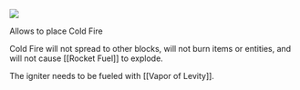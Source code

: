 ![](http://loenwind.info/eio/Cold_Fire_Igniter.png)

Allows to place Cold Fire

Cold Fire will not spread to other blocks, will not burn items or entities, and will not cause [[Rocket Fuel]] to explode.

The igniter needs to be fueled with [[Vapor of Levity]].